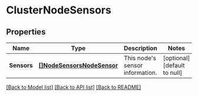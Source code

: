 # ClusterNodeSensors

## Properties
Name | Type | Description | Notes
------------ | ------------- | ------------- | -------------
**Sensors** | [**[]NodeSensorsNodeSensor**](NodeSensorsNodeSensor.md) | This node&#39;s sensor information. | [optional] [default to null]

[[Back to Model list]](../README.md#documentation-for-models) [[Back to API list]](../README.md#documentation-for-api-endpoints) [[Back to README]](../README.md)


